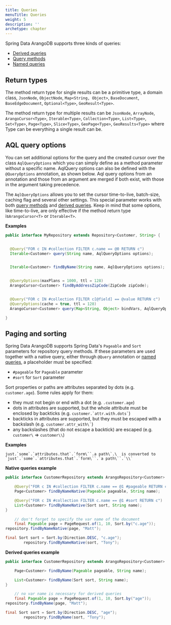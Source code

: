 ```yaml
---
title: Queries
menuTitle: Queries
weight: 5
description: ''
archetype: chapter
---
```

Spring Data ArangoDB supports three kinds of queries:

- [Derived queries](derived-queries.md)
- [Query methods](query-methods.md)
- [Named queries](named-queries.md)

## Return types

The method return type for single results can be a primitive type, a domain
class, `JsonNode`, `ObjectNode`, `Map<String, Object>`, `BaseDocument`,
`BaseEdgeDocument`, `Optional<Type>`, `GeoResult<Type>`.

The method return type for multiple results can be `JsonNode`, `ArrayNode`,
`ArangoCursor<Type>`, `Iterable<Type>`, `Collection<Type>`, `List<Type>`,
`Set<Type>`, `Page<Type>`, `Slice<Type>`, `GeoPage<Type>`, `GeoResults<Type>`
where Type can be everything a single result can be.

## AQL query options

You can set additional options for the query and the created cursor over the
class `AqlQueryOptions` which you can simply define as a method parameter
without a specific name. AqlQuery options can also be defined with the
`@QueryOptions` annotation, as shown below. Aql query options from an annotation
and those from an argument are merged if both exist, with those in the argument
taking precedence.

The `AqlQueryOptions` allows you to set the cursor time-to-live, batch-size,
caching flag and several other settings. This special parameter works with both
[query methods](query-methods.md)
and [derived queries](derived-queries.md). Keep in mind that some options, like
time-to-live, are only effective if the method return type is`ArangoCursor<T>`
or `Iterable<T>`.

**Examples**

```java
public interface MyRepository extends Repository<Customer, String> {


  @Query("FOR c IN #collection FILTER c.name == @0 RETURN c")
  Iterable<Customer> query(String name, AqlQueryOptions options);


  Iterable<Customer> findByName(String name, AqlQueryOptions options);


  @QueryOptions(maxPlans = 1000, ttl = 128)
  ArangoCursor<Customer> findByAddressZipCode(ZipCode zipCode);


  @Query("FOR c IN #collection FILTER c[@field] == @value RETURN c")
  @QueryOptions(cache = true, ttl = 128)
  ArangoCursor<Customer> query(Map<String, Object> bindVars, AqlQueryOptions options);

}
```

## Paging and sorting

Spring Data ArangoDB supports Spring Data's `Pageable` and `Sort` parameters for
repository query methods. If these parameters are used together with a native
query, either through `@Query` annotation or [named queries](named-queries.md),
a placeholder must be specified:

- `#pageable` for `Pageable` parameter
- `#sort` for `Sort` parameter

Sort properties or paths are attributes separated by dots (e.g. `customer.age`).
Some rules apply for them:

- they must not begin or end with a dot (e.g. `.customer.age`)
- dots in attributes are supported, but the whole attribute must be enclosed by backticks (e.g. `` customer.`attr.with.dots` ``)
- backticks in attributes are supported, but they must be escaped with a backslash (e.g. `` customer.attr_with\` ``)
- any backslashes (that do not escape a backtick) are escaped (e.g. `customer\` => `customer\\`)

**Examples**

```
just.`some`.`attributes.that`.`form\``.a path\`.\  is converted to
`just`.`some`.`attributes.that`.`form\``.`a path\``.`\\`
```

**Native queries example**

```java
public interface CustomerRepository extends ArangoRepository<Customer> {

    @Query("FOR c IN #collection FILTER c.name == @1 #pageable RETURN c")
    Page<Customer> findByNameNative(Pageable pageable, String name);

    @Query("FOR c IN #collection FILTER c.name == @1 #sort RETURN c")
    List<Customer> findByNameNative(Sort sort, String name);
}

    // don't forget to specify the var name of the document
    final Pageable page = PageRequest.of(1, 10, Sort.by("c.age"));
repository.findByNameNative(page, "Matt");

final Sort sort = Sort.by(Direction.DESC, "c.age");
        repository.findByNameNative(sort, "Tony");
```

**Derived queries example**

```java
public interface CustomerRepository extends ArangoRepository<Customer> {

    Page<Customer> findByName(Pageable pageable, String name);

    List<Customer> findByName(Sort sort, String name);
}

    // no var name is necessary for derived queries
    final Pageable page = PageRequest.of(1, 10, Sort.by("age"));
repository.findByName(page, "Matt");

final Sort sort = Sort.by(Direction.DESC, "age");
        repository.findByName(sort, "Tony");
```
